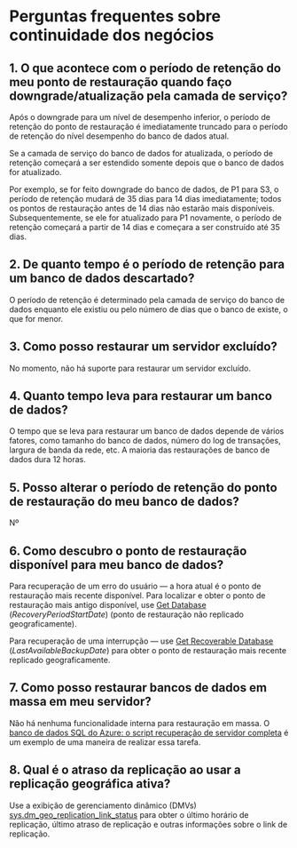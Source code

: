 <properties 
   pageTitle="Perguntas frequentes sobre continuidade dos negócios do Banco de Dados SQL" 
   description="Perguntas frequentes que os clientes fazem e as respectivas respostas sobre recursos internos e opcionais para continuidade dos negócios e recuperação de desastres com o Banco de Dados SQL do Azure." 
   services="sql-database" 
   documentationCenter="" 
   authors="elfisher" 
   manager="jhubbard" 
   editor="monicar"/>

<tags
   ms.service="sql-database"
   ms.devlang="NA"
   ms.topic="article"
   ms.tgt_pltfrm="NA"
   ms.workload="data-management" 
   ms.date="04/25/2016"
   ms.author="elfish"/>

# Perguntas frequentes sobre continuidade dos negócios

## 1\. O que acontece com o período de retenção do meu ponto de restauração quando faço downgrade/atualização pela camada de serviço?
Após o downgrade para um nível de desempenho inferior, o período de retenção do ponto de restauração é imediatamente truncado para o período de retenção do nível desempenho do banco de dados atual.

Se a camada de serviço do banco de dados for atualizada, o período de retenção começará a ser estendido somente depois que o banco de dados for atualizado.

Por exemplo, se for feito downgrade do banco de dados, de P1 para S3, o período de retenção mudará de 35 dias para 14 dias imediatamente; todos os pontos de restauração antes de 14 dias não estarão mais disponíveis. Subsequentemente, se ele for atualizado para P1 novamente, o período de retenção começará a partir de 14 dias e começara a ser construído até 35 dias.

## 2\. De quanto tempo é o período de retenção para um banco de dados descartado? 
O período de retenção é determinado pela camada de serviço do banco de dados enquanto ele existiu ou pelo número de dias que o banco de existe, o que for menor.

## 3\. Como posso restaurar um servidor excluído?

No momento, não há suporte para restaurar um servidor excluído.

## 4\. Quanto tempo leva para restaurar um banco de dados?

O tempo que se leva para restaurar um banco de dados depende de vários fatores, como tamanho do banco de dados, número do log de transações, largura de banda da rede, etc. A maioria das restaurações de banco de dados dura 12 horas.

## 5\. Posso alterar o período de retenção do ponto de restauração do meu banco de dados?

Nº

## 6\. Como descubro o ponto de restauração disponível para meu banco de dados?

Para recuperação de um erro do usuário — a hora atual é o ponto de restauração mais recente disponível. Para localizar e obter o ponto de restauração mais antigo disponível, use [Get Database](https://msdn.microsoft.com/library/dn505708.aspx) (*RecoveryPeriodStartDate*) (ponto de restauração não replicado geograficamente).

Para recuperação de uma interrupção — use [Get Recoverable Database](https://msdn.microsoft.com/library/dn800985.aspx) (*LastAvailableBackupDate*) para obter o ponto de restauração mais recente replicado geograficamente.

## 7\. Como posso restaurar bancos de dados em massa em meu servidor?

Não há nenhuma funcionalidade interna para restauração em massa. O [banco de dados SQL do Azure: o script recuperação de servidor completa](https://gallery.technet.microsoft.com/Azure-SQL-Database-Full-82941666) é um exemplo de uma maneira de realizar essa tarefa.

## 8\. Qual é o atraso da replicação ao usar a replicação geográfica ativa?

Use a exibição de gerenciamento dinâmico (DMVs) [sys.dm\_geo\_replication\_link\_status](https://msdn.microsoft.com/library/mt575504.aspx) para obter o último horário de replicação, último atraso de replicação e outras informações sobre o link de replicação.

<!---HONumber=AcomDC_0504_2016-->